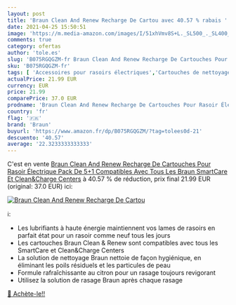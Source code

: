 ```yaml
---
layout: post
title: 'Braun Clean And Renew Recharge De Cartou avec 40.57 % rabais '
date: 2021-04-25 15:50:51
image: 'https://m.media-amazon.com/images/I/51xhVmv8S+L._SL500_._SL400_.jpg'
comments: true
category: ofertas
author: 'tole.es'
slug: 'B075RGQGZM-fr Braun Clean And Renew Recharge De Cartouches Pour Rasoir...'
sku: 'B075RGQGZM-fr'
tags: [ 'Accessoires pour rasoirs électriques','Cartouches de nettoyage de rasoir','Hygiène et Santé','Nettoyage de rasoirs électriques','Rasage et Épilation','Rasoirs électriques et accessoires','braun', ]
actualPrice: 21.99 EUR
currency: EUR
price: 21.99
comparePrice: 37.0 EUR
prodname: 'Braun Clean And Renew Recharge De Cartouches Pour Rasoir Électrique  Pack De 5+1  Compatibles Avec Tous Les Braun SmartCare Et Clean&Charge Centers'
country: 'fr'
flag: '🇫🇷'
brand: 'Braun'
buyurl: 'https://www.amazon.fr/dp/B075RGQGZM/?tag=tolees0d-21'
descuento: '40.57'
average: '22.3233333333333'
---
```


C'est en vente [Braun Clean And Renew Recharge De Cartouches Pour Rasoir Électrique  Pack De 5+1  Compatibles Avec Tous Les Braun SmartCare Et Clean&Charge Centers](https://www.amazon.fr/dp/B075RGQGZM/?tag=tolees0d-21)  à  40.57 % de réduction, prix final  21.99 EUR (original: 37.0 EUR) ici:

[![Braun Clean And Renew Recharge De Cartou](https://m.media-amazon.com/images/I/51xhVmv8S+L._SL500_._SL400_.jpg)](https://www.amazon.fr/dp/B075RGQGZM/?tag=tolees0d-21)

ℹ️:

- Les lubrifiants à haute énergie maintiennent vos lames de rasoirs en parfait état pour un rasoir comme neuf tous les jours
- Les cartouches Braun Clean & Renew sont compatibles avec tous les SmartCare et Clean&Charge Centers
- La solution de nettoyage Braun nettoie de façon hygiénique, en éliminant les poils résiduels et les particules de peau
- Formule rafraîchissante au citron pour un rasage toujours revigorant
- Utilisez la solution de rasage Braun après chaque rasage

[🛒 Achète-le!!](https://www.amazon.fr/dp/B075RGQGZM/?tag=tolees0d-21)
